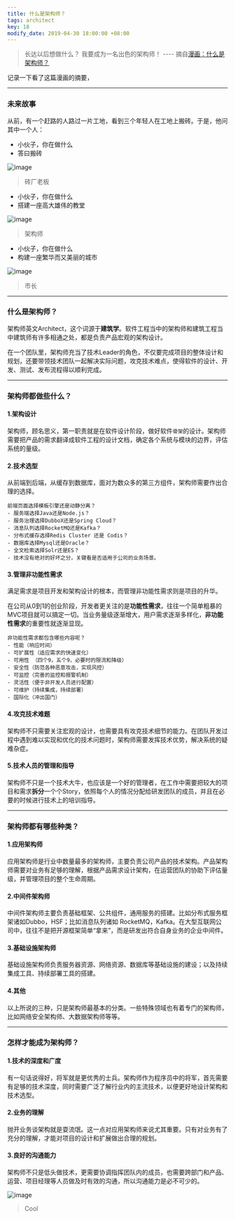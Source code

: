 ```yaml
---
title: 什么是架构师？
tags: architect
key: 18
modify_date: 2019-04-30 18:00:00 +08:00
---
```


> 长达以后想做什么？
我要成为一名出色的架构师！
---- 摘自[漫画：什么是架构师？](http://blog.csdn.net/bjweimengshu/article/details/78889851)

记录一下看了这篇漫画的摘要，

----
### 未来故事
从前，有一个赶路的人路过一片工地，看到三个年轻人在工地上搬砖。于是，他问其中一个人：
- 小伙子，你在做什么
- 答曰搬砖

![image](https://user-images.githubusercontent.com/8369671/80787104-1d4c3b80-8bb8-11ea-8f27-f1d224f1a995.png)
> 砖厂老板

- 小伙子，你在做什么
- 搭建一座高大雄伟的教堂

![image](https://user-images.githubusercontent.com/8369671/80787110-20472c00-8bb8-11ea-9d70-437f8dcf0f44.png)
> 架构师

- 小伙子，你在做什么
- 构建一座繁华而又美丽的城市

![image](https://user-images.githubusercontent.com/8369671/80787114-22a98600-8bb8-11ea-9988-75fd7ba8f83d.png)
> 市长

----
### 什么是架构师？
架构师英文Architect，这个词源于**建筑学**。软件工程当中的架构师和建筑工程当中建筑师有许多相通之处，都是负责产品宏观的架构设计。

在一个团队里，架构师充当了技术Leader的角色，不仅要完成项目的整体设计和规划，还要带领技术团队一起解决实际问题，攻克技术难点，使得软件的设计、开发、测试、发布流程得以顺利完成。

----
### 架构师都做些什么？
#### 1.架构设计
架构师，顾名思义，第一职责就是在软件设计阶段，做好软件`骨架`的设计。架构师需要把产品的需求翻译成软件工程的设计文档，确定各个系统与模块的边界，评估系统的量级。

#### 2.技术选型
从前端到后端，从缓存到数据库，面对为数众多的第三方组件，架构师需要作出合理的选择。
```
前端页面选择模板引擎还是动静分离？
- 服务端选择Java还是Node.js？
- 服务治理选择DubboX还是Spring Cloud？
- 消息队列选择RocketMQ还是Kafka？
- 分布式缓存选择Redis Cluster 还是 Codis？
- 数据库选择Mysql还是Oracle？
- 全文检索选择Solr还是ES？
- 技术没有绝对的好坏之分，关键看是否适用于公司的业务场景。
```

#### 3.管理非功能性需求
满足需求是项目开发和架构设计的根本，而管理非功能性需求则是项目的升华。

在公司从0到1的创业阶段，开发者更关注的是**功能性需求**，往往一个简单粗暴的MVC项目就可以搞定一切。当业务量级逐渐增大，用户需求逐渐多样化，**非功能性需求**的重要性就逐渐显现。

```
非功能性需求都包含哪些内容呢？
- 性能（响应时间）
- 可扩展性（适应需求的快速变化）
- 可用性 （四个9，五个9，必要时的限流和降级）
- 安全性（防范各种恶意攻击，实现风控）
- 可监控（完善的监控和报警机制）
- 灵活性（便于非开发人员进行配置）
- 可维护（持续集成，持续部署）
- 国际化（冲出国门）
```

#### 4.攻克技术难题
架构师不只需要关注宏观的设计，也需要具有攻克技术细节的能力。在团队开发过程中遇到难以实现和优化的技术问题时，架构师需要发挥技术优势，解决系统的疑难杂症。

#### 5.技术人员的管理和指导
架构师不只是一个技术大牛，也应该是一个好的管理者，在工作中需要把较大的项目和需求**拆分**一个个Story，依照每个人的情况分配给研发团队的成员，并且在必要的时候进行技术上的培训指导。

----
### 架构师都有哪些种类？
#### 1.应用架构师
应用架构师是行业中数量最多的架构师，主要负责公司产品的技术架构。产品架构师需要对业务有足够的理解，根据产品需求设计架构，在运营团队的协助下评估量级，并管理项目的整个生命周期。

#### 2.中间件架构师
中间件架构师主要负责基础框架、公共组件，通用服务的搭建。比如分布式服务框架诸如Dubbo，HSF；比如消息队列诸如 RocketMQ，Kafka。在大型互联网公司中，往往不是把开源框架简单“拿来”，而是研发出符合自身业务的企业中间件。

#### 3.基础设施架构师
基础设施架构师负责服务器资源、网络资源、数据库等基础设施的建设；以及持续集成工具、持续部署工具的搭建。

#### 4.其他
以上所说的三种，只是架构师最基本的分类。一些特殊领域也有着专门的架构师，比如网络安全架构师、大数据架构师等等。

----
### 怎样才能成为架构师？
#### 1.技术的深度和广度
有一句话说得好，将军就是更优秀的士兵。架构师作为程序员中的将军，首先需要有足够的技术深度，同时需要广泛了解行业内的主流技术，以便更好地设计架构和技术选型。

#### 2.业务的理解
抛开业务谈架构就是耍流氓。这一点对应用架构师来说尤其重要。只有对业务有了充分的理解，才能对项目的设计和扩展做出合理的规划。

#### 3.良好的沟通能力
架构师不只是低头做技术，更需要协调指挥团队内的成员，也需要跨部门和产品、运营、项目经理等人员做及时有效的沟通，所以沟通能力是必不可少的。

![image](https://user-images.githubusercontent.com/8369671/80787119-276e3a00-8bb8-11ea-8990-fd000c6108d6.png)
> Cool
